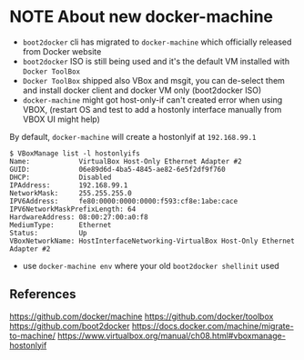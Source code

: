NOTE About new docker-machine 
=============================

* `boot2docker` cli has migrated to `docker-machine` which officially released from Docker website  
* `boot2docker` ISO is still being used and it's the default VM installed with `Docker ToolBox`
* `Docker ToolBox` shipped also VBox and msgit, you can de-select them and install docker client and docker VM only (boot2docker ISO)
* `docker-machine` might got host-only-if can't created error when using VBOX, (restart OS and test to add a hostonly interface manually from VBOX UI might help)

By default, `docker-machine` will create a hostonlyif at `192.168.99.1`
```
$ VBoxManage list -l hostonlyifs
Name:            VirtualBox Host-Only Ethernet Adapter #2
GUID:            06e89d6d-4ba5-4845-ae82-6e5f2df9f760
DHCP:            Disabled
IPAddress:       192.168.99.1
NetworkMask:     255.255.255.0
IPV6Address:     fe80:0000:0000:0000:f593:cf8e:1abe:cace
IPV6NetworkMaskPrefixLength: 64
HardwareAddress: 08:00:27:00:a0:f8
MediumType:      Ethernet
Status:          Up
VBoxNetworkName: HostInterfaceNetworking-VirtualBox Host-Only Ethernet Adapter #2
```

* use `docker-machine env` where your old `boot2docker shellinit` used

References
----------
https://github.com/docker/machine
https://github.com/docker/toolbox
https://github.com/boot2docker
https://docs.docker.com/machine/migrate-to-machine/
https://www.virtualbox.org/manual/ch08.html#vboxmanage-hostonlyif

